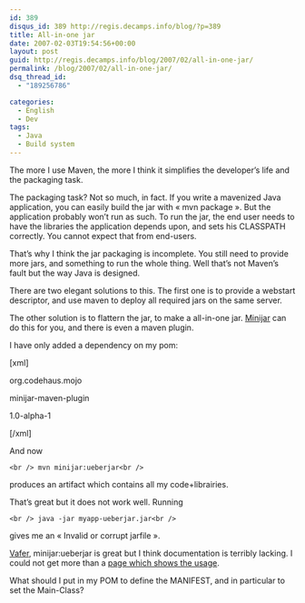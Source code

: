 ```yaml
---
id: 389
disqus_id: 389 http://regis.decamps.info/blog/?p=389
title: All-in-one jar
date: 2007-02-03T19:54:56+00:00
layout: post
guid: http://regis.decamps.info/blog/2007/02/all-in-one-jar/
permalink: /blog/2007/02/all-in-one-jar/
dsq_thread_id:
  - "189256786"

categories:
  - English
  - Dev
tags:
  - Java
  - Build system
---
```

The more I use Maven, the more I think it simplifies the developer’s life and the packaging task.

The packaging task? Not so much, in fact. If you write a mavenized Java application, you can easily build the jar with « mvn package ». But the application probably won’t run as such. To run the jar, the end user needs to have the libraries the application depends upon, and sets his CLASSPATH correctly. You cannot expect that from end-users.

That’s why I think the jar packaging is incomplete. You still need to provide more jars, and something to run the whole thing. Well that’s not Maven’s fault but the way Java is designed.

There are two elegant solutions to this. The first one is to provide a webstart descriptor, and use maven to deploy all required jars on the same server.

The other solution is to flattern the jar, to make a all-in-one jar. [Minijar](http://mojo.codehaus.org/minijar-maven-plugin/ueberjar-mojo.html) can do this for you, and there is even a maven plugin. 

I have only added a dependency on my pom:
  
[xml]
  
<dependency>
	  
<groupid>org.codehaus.mojo</groupid>
	  
<artifactid>minijar-maven-plugin</artifactid>
	  
<version>1.0-alpha-1</version>
  
</dependency>
  
[/xml]

And now
  
`<br />
mvn minijar:ueberjar<br />
` 
  
produces an artifact which contains all my code+librairies.

That’s great but it does not work well. Running
  
`<br />
java -jar myapp-ueberjar.jar<br />
` 

gives me an « Invalid or corrupt jarfile ».

[Vafer](http://vafer.org/blog/20070124132358/trackback/), minijar:ueberjar is great but I think documentation is terribly lacking. I could not get more than a [page which shows the usage](https://svn.codehaus.org/mojo/trunk/mojo/minijar-maven-plugin//src/site/apt/usage.apt). 

What should I put in my POM to define the MANIFEST, and in particular to set the Main-Class?

